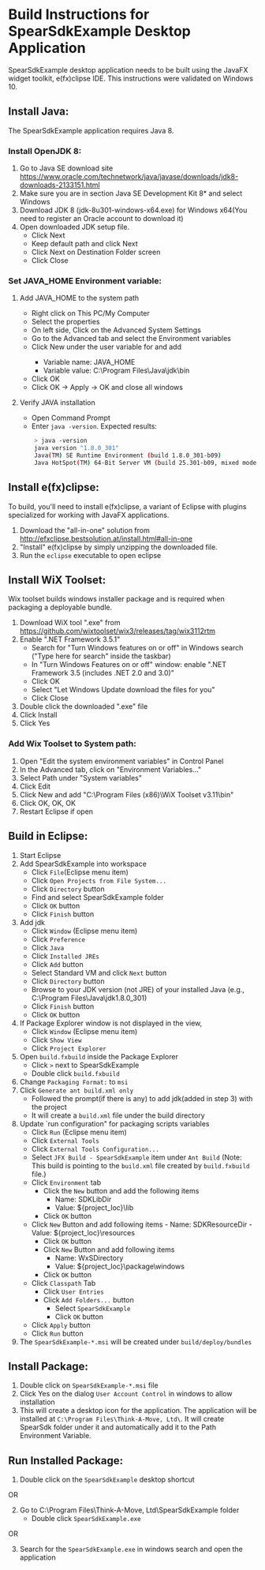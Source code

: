 # Build Instructions for SpearSdkExample Desktop Application

SpearSdkExample desktop application needs to be built using the JavaFX widget toolkit, e(fx)clipse IDE.
This instructions were validated on Windows 10.

## Install Java:

The SpearSdkExample application requires Java 8.

### Install OpenJDK 8:

1. Go to Java SE download site https://www.oracle.com/technetwork/java/javase/downloads/jdk8-downloads-2133151.html
2. Make sure you are in section Java SE Development Kit 8* and select Windows
3. Download JDK 8 (jdk-8u301-windows-x64.exe) for Windows x64(You need to register an Oracle account to download it)
4. Open downloaded JDK setup file.
	- Click Next
	- Keep default path and click Next
	- Click Next on Destination Folder screen
	- Click Close

### Set JAVA_HOME Environment variable:

1. Add JAVA_HOME to the system path
	- Right click on This PC/My Computer
	- Select the properties
	- On left side, Click on the Advanced System Settings
	- Go to the Advanced tab and select the Environment variables
	- Click New under the user variable for <USER NAME> and add
		- Variable name: JAVA_HOME
		- Variable value: C:\Program Files\Java\jdk<version>\bin
	- Click OK
	- Click OK -> Apply -> OK and close all windows
2. Verify JAVA installation
	- Open Command Prompt
	- Enter `java -version`. Expected results:

	```bash
		> java -version
		java version "1.8.0_301"
		Java(TM) SE Runtime Environment (build 1.8.0_301-b09)
		Java HotSpot(TM) 64-Bit Server VM (build 25.301-b09, mixed mode)

	```

## Install e(fx)clipse:

To build, you'll need to install e(fx)clipse, a variant of Eclipse with plugins specialized for working with JavaFX applications.

1. Download the "all-in-one" solution from http://efxclipse.bestsolution.at/install.html#all-in-one
2. "Install" e(fx)clipse by simply unzipping the downloaded file.
3. Run the `eclipse` executable to open eclipse


## Install WiX Toolset:

Wix toolset builds windows installer package and is required when packaging a deployable bundle.

1. Download WiX tool ".exe" from https://github.com/wixtoolset/wix3/releases/tag/wix3112rtm
2. Enable ".NET Framework 3.5.1"
	- Search for "Turn Windows features on or off" in Windows search ("Type here for search" inside the taskbar)
	- In "Turn Windows Features on or off" window: enable ".NET Framework 3.5 (includes .NET 2.0 and 3.0)"
	- Click OK
	- Select "Let Windows Update download the files for you"
	- Click Close
3. Double click the downloaded ".exe" file
4. Click Install
5. Click Yes

### Add Wix Toolset to System path:
1. Open "Edit the system environment variables" in Control Panel
2. In the Advanced tab, click on "Environment Variables..."
3. Select Path under "System variables"
4. Click Edit
5. Click New and add "C:\Program Files (x86)\WiX Toolset v3.11\bin"
6. Click OK, OK, OK
7. Restart Eclipse if open

## Build in Eclipse:

1. Start Eclipse
2. Add SpearSdkExample into workspace
    - Click `File`(Eclipse menu item)
    - Click `Open Projects from File System...`
    - Click `Directory` button
    - Find and select SpearSdkExample folder
    - Click `OK` button
    - Click `Finish` button
3. Add jdk
    - Click `Window` (Eclipse menu item)
    - Click `Preference`
    - Click  `Java`
	- Click `Installed JREs`
    - Click `Add` button
    - Select Standard VM and click `Next` button
    - Click `Directory` button
    - Browse to your JDK version (not JRE) of your installed Java (e.g., C:\Program Files\Java\jdk1.8.0_301)
    - Click `Finish` button
	- Click `OK` button
4. If Package Explorer window is not displayed in the view,
	- Click `Window` (Eclipse menu item)
	- Click `Show View`
	- Click `Project Explorer` 
5. Open `build.fxbuild` inside the Package Explorer
	- Click `>` next to SpearSdkExample
	- Double click `build.fxbuild`
6. Change `Packaging Format:` to `msi`
7. Click `Generate ant build.xml only`
    - Followed the prompt(if there is any) to add jdk(added in step 3) with the project
	- It will create a `build.xml` file under the build directory
8. Update `run configuration" for packaging scripts variables
	- Click `Run` (Eclipse menu item)
	- Click `External Tools`
	- Click `External Tools Configuration...`
	- Select `JFX Build - SpearSdkExample`  item under `Ant Build` (Note: This build is pointing to the `build.xml` file created by `build.fxbuild` file.)
	- Click `Environment` tab
		- Click the `New` button and add the following items
			- Name: SDKLibDir
			- Value: ${project_loc}\lib
		- Click `OK` button
    - Click `New` Button and add following items
			- Name: SDKResourceDir
			- Value: ${project_loc}\resources
		- Click `OK` button
		- Click `New` Button and add following items
			- Name: WxSDirectory
			- Value: ${project_loc}\package\windows
		- Click `OK` button
	- Click `Classpath` Tab
		- Click `User Entries`
		- Click `Add Folders...` button
			- Select `SpearSdkExample`
			- Click `OK` button
	- Click `Apply` button
	- Click `Run` button
4. The `SpearSdkExample-*.msi` will be created under `build/deploy/bundles`

## Install Package:

1. Double click on `SpearSdkExample-*.msi` file
2. Click Yes on the dialog `User Account Control` in windows to allow installation
3. This will create a desktop icon for the application. The application will be installed at `C:\Program Files\Think-A-Move, Ltd\`. It will create SpearSdk folder under it and automatically add it to the Path Environment Variable. 

## Run Installed Package:

1. Double click on the `SpearSdkExample` desktop shortcut 

OR

2. Go to C:\Program Files\Think-A-Move, Ltd\SpearSdkExample folder
	- Double click `SpearSdkExample.exe`

OR

3. Search for the `SpearSdkExample.exe` in windows search and open the application